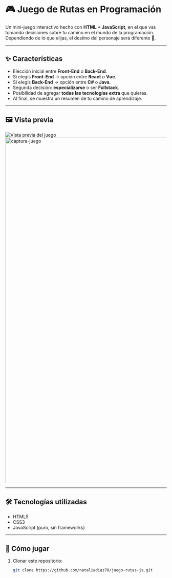 # 🎮 Juego de Rutas en Programación

Un mini-juego interactivo hecho con **HTML + JavaScript**, en el que vas tomando decisiones sobre tu camino en el mundo de la programación.  
Dependiendo de lo que elijas, el destino del personaje será diferente 🚀.

---

## ✨ Características
- Elección inicial entre **Front-End** o **Back-End**.
- Si elegís **Front-End** → opción entre **React** o **Vue**.
- Si elegís **Back-End** → opción entre **C#** o **Java**.
- Segunda decisión: **especializarse** o ser **Fullstack**.
- Posibilidad de agregar **todas las tecnologías extra** que quieras.
- Al final, se muestra un resumen de tu camino de aprendizaje.

---
## 🖼️ Vista previa
![Vista previa del juego](https://via.placeholder.com/800x400.png?text=Juego+de+Rutas+en+Programacion)
<img width="1920" height="1080" alt="captura-juego" src="https://github.com/user-attachments/assets/9d75f6e7-fc86-4083-864c-44d604010d4b" />


---


## 🛠️ Tecnologías utilizadas
- HTML5
- CSS3
- JavaScript (puro, sin frameworks)

---

## 🚀 Cómo jugar
1. Clonar este repositorio:
   ```bash
   git clone https://github.com/nataliadiaz70/juego-rutas-js.git

